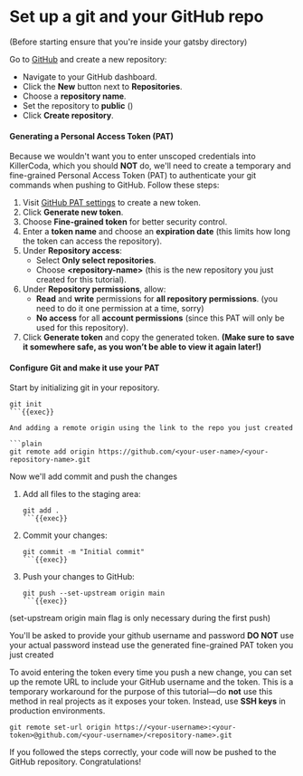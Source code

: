# Set up a git and your GitHub repo

(Before starting ensure that you're inside your gatsby directory)

Go to [GitHub](https://github.com) and create a new repository:
   - Navigate to your GitHub dashboard.
   - Click the **New** button next to **Repositories**.
   - Choose a **repository name**.
   - Set the repository to **public** ()
   - Click **Create repository**.

#### Generating a Personal Access Token (PAT)

Because we wouldn't want you to enter unscoped credentials into KillerCoda, which you should **NOT** do, we'll need to create a temporary and fine-grained Personal Access Token (PAT) to authenticate your git commands when pushing to GitHub. Follow these steps:

1. Visit [GitHub PAT settings](https://github.com/settings/tokens) to create a new token.
2. Click **Generate new token**.
3. Choose **Fine-grained token** for better security control.
4. Enter a **token name** and choose an **expiration date** (this limits how long the token can access the repository).
5. Under **Repository access**:
   - Select **Only select repositories**.
   - Choose **&lt;repository-name&gt;** (this is the new repository you just created for this tutorial).
6. Under **Repository permissions**, allow:
   - **Read** and **write** permissions for **all repository permissions**. (you need to do it one permission at a time, sorry)
   - **No access** for all **account permissions** (since this PAT will only be used for this repository).
7. Click **Generate token** and copy the generated token. **(Make sure to save it somewhere safe, as you won’t be able to view it again later!)**

####  Configure Git  and make it use your PAT

Start by initializing git in your repository.

 ```plain
git init
```{{exec}}

And adding a remote origin using the link to the repo you just created

```plain
git remote add origin https://github.com/<your-user-name>/<your-repository-name>.git
```

Now we'll add commit and push the changes

1. Add all files to the staging area:

    ```plain
    git add .
    ```{{exec}}

2. Commit your changes:

    ```plain
    git commit -m "Initial commit"
    ```{{exec}}

3. Push your changes to GitHub:

    ```plain
    git push --set-upstream origin main
    ```{{exec}}

(set-upstream origin main flag is only necessary during the first push)

You'll be asked to provide your github username and password **DO NOT** use your actual password instead use the generated fine-grained PAT token you just created

To avoid entering the token every time you push a new change, you can set up the remote URL to include your GitHub username and the token. This is a temporary workaround for the purpose of this tutorial—do **not** use this method in real projects as it exposes your token. Instead, use **SSH keys** in production environments.

```plain
git remote set-url origin https://<your-username>:<your-token>@github.com/<your-username>/<repository-name>.git
```


If you followed the steps correctly, your code will now be pushed to the GitHub repository. Congratulations!